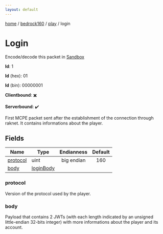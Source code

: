 ```yaml
---
layout: default
---
```


[home](/)  /  [bedrock160](/protocol/bedrock160)  /  [play](/protocol/bedrock160/play)  /  login

# Login

Encode/decode this packet in [Sandbox](../../../sandbox/bedrock160#play.login)

**Id**: 1

**Id** (hex): 01

**Id** (bin): 00000001

**Clientbound**: ✖️

**Serverbound**: ✔️

First MCPE packet sent after the establishment of the connection through raknet. It contains informations about the player.

## Fields

Name | Type | Endianness | Default
---|---|:---:|:---:
[protocol](#protocol) | uint | big endian | 160
[body](#body) | [loginBody](/protocol/bedrock160/types/login-body) |  | 

### protocol

Version of the protocol used by the player.

### body

Payload that contains 2 JWTs (with each length indicated by an unsigned little-endian 32-bits integer) with more informations about the player and its account.
